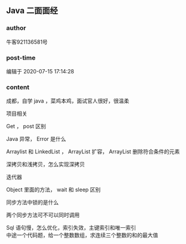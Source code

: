 ## Java 二面面经
### author 
牛客921136581号
### post-time 

编辑于  2020-07-15 17:14:28
### content 
<div class="post-topic-des nc-post-content">
 <p>
  成都，自学
  <span>
   java
  </span>
  ，菜鸡本鸡，面试官人很好，很温柔
  <span>
  </span>
 </p>
 <p>
  项目相关
  <span>
  </span>
 </p>
 <p>
  <span>
   Get
  </span>
  ，
  <span>
   post
  </span>
  区别
  <span>
  </span>
 </p>
 <p>
  <span>
   Java
  </span>
  异常，
  <span>
   Error
  </span>
  是什么
  <span>
  </span>
 </p>
 <p>
  <span>
   Arraylist
  </span>
  和
  <span>
   LinkedList
  </span>
  ，
  <span>
   ArrayList
  </span>
  扩容，
  <span>
   ArrayList
  </span>
  删除符合条件的元素
  <span>
  </span>
 </p>
 <p>
  深拷贝和浅拷贝，怎么实现深拷贝
  <span>
  </span>
 </p>
 <p>
  迭代器
  <span>
  </span>
 </p>
 <p>
  <span>
   Object
  </span>
  里面的方法，
  <span>
   wait
  </span>
  和
  <span>
   sleep
  </span>
  区别
  <span>
  </span>
 </p>
 <p>
  同步方法中锁的是什么
  <span>
  </span>
 </p>
 <p>
  两个同步方法可不可以同时调用
  <span>
  </span>
 </p>
 <div>
  <span>
   Sql
  </span>
  语句慢，怎么优化，索引失效，主键索引和唯一索引
 </div>
 <div>
  中途一个代码题，给一个整数数组，求连续三个整数的和的最大值
 </div>
</div>
